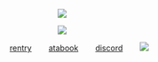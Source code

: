 <div align="center">
  
![](https://komarev.com/ghpvc/?username=nicejugs&color=lightgrey)  

![](https://files.catbox.moe/e7i9c1.png)

⠀⠀⠀⠀⠀⠀[rentry](https://rentry.co/steezy)‎⠀⠀⠀[atabook](https://bait.atabook.org/)⠀⠀⠀[discord](https://discordapp.com/users/283162063076065280)⠀⠀⠀![](https://files.catbox.moe/0tfbrd.gif)
